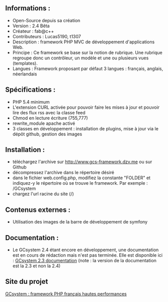 Informations :
-----------

* Open-Source depuis sa création
* Version  : 2.4 Bêta
* Créateur : fab@c++
* Contributeurs : Lucas5190, t1307
* Description : framework PHP MVC de développement d'applications Web. 
* Principe : Ce framework se base sur la notion de rubrique. Une rubrique regroupe donc un contrôleur, un modèle et une ou plusieurs vues (templates). 
* Langues : Framework proposant par défaut 3 langues : français, anglais, néerlandais

Spécifications :
-----------

* PHP 5.4 minimum
* L'extension CURL activée pour pouvoir faire les mises à jour et pouvoir lire des flux rss avec la classe feed
* Chmod en lecture écriture (755,777)
* rewrite_module apache activé
* 3 classes en développement : installation de plugins, mise à jour via le dépôt github, gestion des images

Installation :
-----------

* téléchargez l'archive sur http://www.gcs-framework.dzv.me ou sur Github
* décompressez l'archive dans le répertoire désiré
* dans le fichier web.config.php, modifiez la constante "FOLDER" et indiquez-y le répertoire où se trouve le framework. Par exemple : /GCsystem
* chargez l'url racine du site (/)

Contenus externes :
-----------

* Utilisation des images de la barre de développement de symfony

Documentation :
-----------

* Le GCsystem 2.4 étant encore en développement, une documentation est en cours de rédaction mais n'est pas terminée. Elle est disponible ici : [GCsystem 2.3 documentation][2] (note : la version de la documentation est la 2.3 et non la 2.4)

Site du projet
-----------

[GCsystem : framework PHP français hautes performances][1]

[1]: http://gcs-framework.dzv.me/
[2]: http://gcs-framework.dzv.me/fr/documentation
